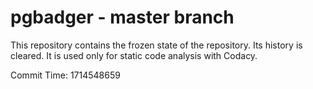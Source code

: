 # pgbadger - master branch

This repository contains the frozen state of the repository.
Its history is cleared. It is used only for static code
analysis with Codacy.

Commit Time: 1714548659